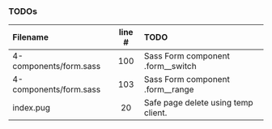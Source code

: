 ### TODOs
| Filename | line # | TODO
|:------|:------:|:------
| 4-components/form.sass | 100 | Sass Form component .form__switch
| 4-components/form.sass | 103 | Sass Form component .form__range
| index.pug | 20 | Safe page delete using temp client.